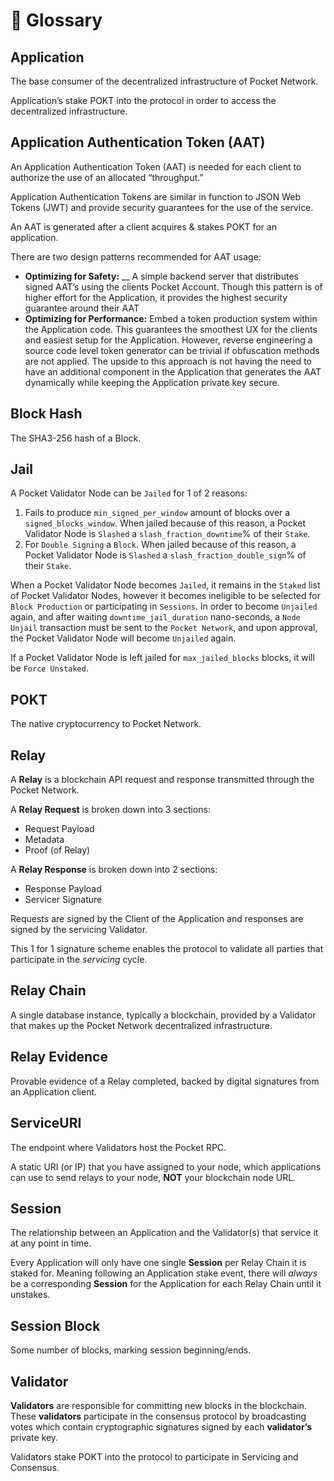 # 📖 Glossary

## Application

The base consumer of the decentralized infrastructure of Pocket Network.

Application’s stake POKT into the protocol in order to access the decentralized infrastructure.

## Application Authentication Token (AAT)

An Application Authentication Token (AAT) is needed for each client to authorize the use of an allocated “throughput.”

Application Authentication Tokens are similar in function to JSON Web Tokens (JWT) and provide security guarantees for the use of the service.

An AAT is generated after a client acquires & stakes POKT for an application.

There are two design patterns recommended for AAT usage:

* **Optimizing for Safety:** __ A simple backend server that distributes signed AAT’s using the clients Pocket Account. Though this pattern is of higher effort for the Application, it provides the highest security guarantee around their AAT
* **Optimizing for Performance:** Embed a token production system within the Application code. This guarantees the smoothest UX for the clients and easiest setup for the Application. However, reverse engineering a source code level token generator can be trivial if obfuscation methods are not applied. The upside to this approach is not having the need to have an additional component in the Application that generates the AAT dynamically while keeping the Application private key secure.

## Block Hash

The SHA3-256 hash of a Block.

## Jail

A Pocket Validator Node can be `Jailed` for 1 of 2 reasons:

1. Fails to produce `min_signed_per_window` amount of blocks over a `signed_blocks_window`. When jailed because of this reason, a Pocket Validator Node is `Slashed` a `slash_fraction_downtime`% of their `Stake`.
2. For `Double Signing` a `Block`. When jailed because of this reason, a Pocket Validator Node is `Slashed` a `slash_fraction_double_sign`% of their `Stake`.

When a Pocket Validator Node becomes `Jailed`, it remains in the `Staked` list of Pocket Validator Nodes, however it becomes ineligible to be selected for `Block Production` or participating in `Sessions`. In order to become `Unjailed` again, and after waiting `downtime_jail_duration` nano-seconds, a `Node Unjail` transaction must be sent to the `Pocket Network`, and upon approval, the Pocket Validator Node will become `Unjailed` again.

If a Pocket Validator Node is left jailed for `max_jailed_blocks` blocks, it will be `Force Unstaked`.

## POKT

The native cryptocurrency to Pocket Network.

## Relay

A **Relay** is a blockchain API request and response transmitted through the Pocket Network.

A **Relay Request** is broken down into 3 sections:

* Request Payload
* Metadata
* Proof (of Relay)

A **Relay Response** is broken down into 2 sections:

* Response Payload
* Servicer Signature

Requests are signed by the Client of the Application and responses are signed by the servicing Validator.

This 1 for 1 signature scheme enables the protocol to validate all parties that participate in the _servicing_ cycle.

## Relay Chain

A single database instance, typically a blockchain, provided by a Validator that makes up the Pocket Network decentralized infrastructure.

## Relay Evidence

Provable evidence of a Relay completed, backed by digital signatures from an Application client.

## ServiceURI

The endpoint where Validators host the Pocket RPC.

A static URI (or IP) that you have assigned to your node, which applications can use to send relays to your node, **NOT** your blockchain node URL.

## Session

The relationship between an Application and the Validator(s) that service it at any point in time.

Every Application will only have one single **Session** per Relay Chain it is staked for. Meaning following an Application stake event, there will _always_ be a corresponding **Session** for the Application for each Relay Chain until it unstakes.

## Session Block

Some number of blocks, marking session beginning/ends.

## Validator

**Validators** are responsible for committing new blocks in the blockchain. These **validators** participate in the consensus protocol by broadcasting votes which contain cryptographic signatures signed by each **validator’s** private key.

Validators stake POKT into the protocol to participate in Servicing and Consensus.
